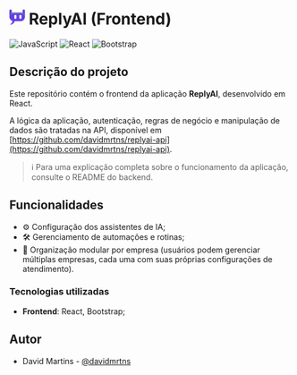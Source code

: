 # <img src="src/replyai-logo.svg" width="28px" /> ReplyAI (Frontend)

![JavaScript](https://img.shields.io/badge/JavaScript-323330?style=for-the-badge&logo=javascript&logoColor=F7DF1E&style=for-the-badge)
![React](https://img.shields.io/badge/React-20232A?style=for-the-badge&logo=react&logoColor=61DAFB&style=for-the-badge)
![Bootstrap](https://img.shields.io/badge/Bootstrap-563D7C?style=for-the-badge&logo=bootstrap&logoColor=white&style=for-the-badge)

## Descrição do projeto
Este repositório contém o frontend da aplicação **ReplyAI**, desenvolvido em React.

A lógica da aplicação, autenticação, regras de negócio e manipulação de dados são tratadas na API, disponível em [https://github.com/davidmrtns/replyai-api](https://github.com/davidmrtns/replyai-api).

> ℹ️ Para uma explicação completa sobre o funcionamento da aplicação, consulte o README do backend.

## Funcionalidades
- ⚙️ Configuração dos assistentes de IA;
- 🛠️ Gerenciamento de automações e rotinas;
- 🏢 Organização modular por empresa (usuários podem gerenciar múltiplas empresas, cada uma com suas próprias configurações de atendimento).

### Tecnologias utilizadas
- **Frontend**: React, Bootstrap;

## Autor
- David Martins - [@davidmrtns](https://github.com/davidmrtns/)
